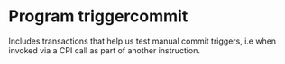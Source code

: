 # Program triggercommit

Includes transactions that help us test manual commit triggers, i.e
when invoked via a CPI call as part of another instruction.
